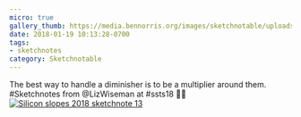 ```yaml
---
micro: true
gallery_thumb: https://media.bennorris.org/images/sketchnotable/uploads/2018/f4d146751e.jpg
date: 2018-01-19 10:13:28-0700
tags:
- sketchnotes
category: Sketchnotable
---
```


The best way to handle a diminisher is to be a multiplier around them. #Sketchnotes from @LizWiseman at #ssts18 ✍🏼 [![Silicon slopes 2018 sketchnote 13](https://media.bennorris.org/images/sketchnotable/uploads/2018/f4d146751e.jpg)](https://media.bennorris.org/images/sketchnotable/uploads/2018/f4d146751e.jpg)